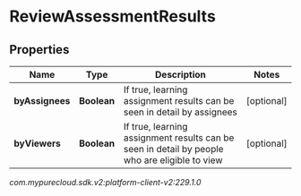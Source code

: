 # ReviewAssessmentResults


## Properties

| Name | Type | Description | Notes |
| ------------ | ------------- | ------------- | ------------- |
| **byAssignees** | **Boolean** | If true, learning assignment results can be seen in detail by assignees |  [optional] |
| **byViewers** | **Boolean** | If true, learning assignment results can be seen in detail by people who are eligible to view |  [optional] |




_com.mypurecloud.sdk.v2:platform-client-v2:229.1.0_
